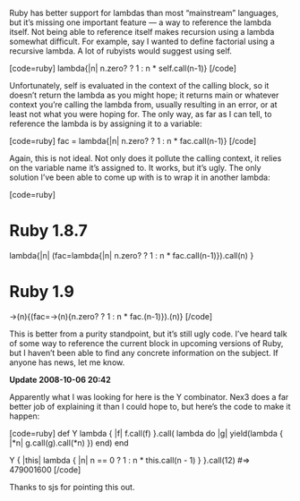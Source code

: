 Ruby has better support for lambdas than most “mainstream” languages, but it’s missing one important feature — a way to reference the lambda itself. Not being able to reference itself makes recursion using a lambda somewhat difficult. For example, say I wanted to define factorial using a recursive lambda. A lot of rubyists would suggest using self.

[code=ruby]
lambda{|n| n.zero? ? 1 : n * self.call(n-1)}
[/code]

Unfortunately, self is evaluated in the context of the calling block, so it doesn’t return the lambda as you might hope; it returns main or whatever context you’re calling the lambda from, usually resulting in an error, or at least not what you were hoping for. The only way, as far as I can tell, to reference the lambda is by assigning it to a variable:

[code=ruby]
fac = lambda{|n| n.zero? ? 1 : n * fac.call(n-1)} 
[/code]

Again, this is not ideal. Not only does it pollute the calling context, it relies on the variable name it’s assigned to. It works, but it’s ugly. The only solution I’ve been able to come up with is to wrap it in another lambda:

[code=ruby]
# Ruby 1.8.7
lambda{|n| (fac=lambda{|n| n.zero? ? 1 : n * fac.call(n-1)}).call(n) }
 
# Ruby 1.9
->(n){(fac=->(n){n.zero? ? 1 : n * fac.(n-1)}).(n)}
[/code]

This is better from a purity standpoint, but it’s still ugly code. I’ve heard talk of some way to reference the current block in upcoming versions of Ruby, but I haven’t been able to find any concrete information on the subject. If anyone has news, let me know.

**Update 2008-10-06 20:42**

Apparently what I was looking for here is the Y combinator. Nex3 does a far better job of explaining it than I could hope to, but here’s the code to make it happen:

[code=ruby]
def Y 
  lambda { |f| f.call(f) }.call( 
    lambda do |g| 
      yield(lambda { |*n| g.call(g).call(*n) }) 
    end) 
end 
 
Y { |this| lambda { |n| n == 0 ? 1 : n * this.call(n - 1) } }.call(12) 
#=> 479001600
[/code]

Thanks to sjs for pointing this out.
